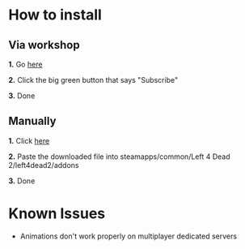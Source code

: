 # How to install
## Via workshop
**1.** Go [here](https://steamcommunity.com/sharedfiles/filedetails/?id=2949441035)

**2.** Click the big green button that says "Subscribe"

**3.** Done
## Manually
**1.** Click [here](https://github.com/CD930/producer_kuroki/releases/download/beta/producer_kuroki.vpk)

**2.** Paste the downloaded file into steamapps/common/Left 4 Dead 2/left4dead2/addons

**3.** Done
# Known Issues
- Animations don't work properly on multiplayer dedicated servers
